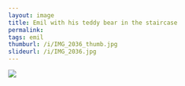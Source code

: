 ```yaml
---
layout: image
title: Emil with his teddy bear in the staircase
permalink: 
tags: emil
thumburl: /i/IMG_2036_thumb.jpg
slideurl: /i/IMG_2036.jpg 
---
```

![]({{site.url}}/i/IMG_2036.jpg)


